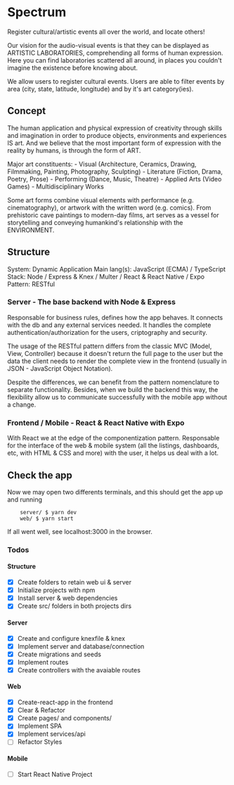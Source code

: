 # Spectrum

Register cultural/artistic events all over the world, and locate others!

Our vision for the audio-visual events is that they can be displayed as ARTISTIC LABORATORIES, comprehending all forms of human expression. Here you can find laboratories scattered all around, in places you couldn't imagine the existence before knowing about.

We allow users to register cultural events. Users are able to filter events by area (city, state, latitude, longitude) and by it's art category(ies).

## Concept

The human application and physical expression of creativity through skills and imagination in order to produce objects, environments and experiences IS art. And we believe that the most important form of expression with the reality by humans, is through the form of ART.

Major art constituents:
	- Visual (Architecture, Ceramics, Drawing, Filmmaking, Painting, Photography, Sculpting)
	- Literature (Fiction, Drama, Poetry, Prose)
	- Performing (Dance, Music, Theatre)
	- Applied Arts (Video Games)
	- Multidisciplinary Works

Some art forms combine visual elements with performance (e.g. cinematography), or artwork with the written word (e.g. comics). From prehistoric cave paintings to modern-day films, art serves as a vessel for storytelling and conveying humankind's relationship with the ENVIRONMENT.

## Structure

System: Dynamic Application
Main lang(s): JavaScript (ECMA) / TypeScript
Stack: Node / Express & Knex / Multer / React & React Native / Expo
Pattern: RESTful

### Server - The base backend with Node & Express

Responsable for business rules, defines how the app behaves. It connects with the db and any external services needed. It handles the complete authentication/authorization for the users, criptography and security. 

The usage of the RESTful pattern differs from the classic MVC (Model, View, Controller) because it doesn't return the full page to the user but the data the client needs to render the complete view in the frontend (usually in JSON - JavaScript Object Notation). 

Despite the differences, we can benefit from the pattern nomenclature to separate functionality. Besides, when we build the backend this way, the flexibility allow us to communicate successfully with the mobile app without a change.

### Frontend / Mobile - React & React Native with Expo

With React we at the edge of the componentization pattern. Responsable for the interface of the web & mobile system (all the listings, dashboards, etc, with HTML & CSS and more) with the user, it helps us deal with a lot.

## Check the app

Now we may open two differents terminals, and this should get the app up and running

		server/ $ yarn dev
		web/ $ yarn start

If all went well, see localhost:3000 in the browser.

### Todos

#### Structure

- [x] Create folders to retain web ui & server
- [x] Initialize projects with npm
- [x] Install server & web dependencies
- [x] Create src/ folders in both projects dirs

#### Server

- [x] Create and configure knexfile & knex
- [x] Implement server and database/connection
- [x] Create migrations and seeds
- [x] Implement routes
- [x] Create controllers with the avaiable routes

#### Web
- [x] Create-react-app in the frontend
- [x] Clear & Refactor
- [x] Create pages/ and components/
- [x] Implement SPA
- [x] Implement services/api
- [ ] Refactor Styles

#### Mobile
- [ ] Start React Native Project